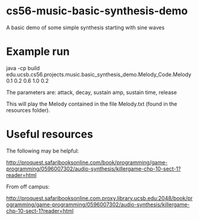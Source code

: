 cs56-music-basic-synthesis-demo
===============================

A basic demo of some simple synthesis starting with sine waves


# Example run

 java -cp build edu.ucsb.cs56.projects.music.basic_synthesis_demo.Melody_Code.Melody 0.1 0.2 0.6 1.0 0.2


The parameters are: attack, decay, sustain amp, sustain time, release

This will play the Melody contained in the file Melody.txt (found in the resources folder).

# Useful resources

The following may be helpful:

http://proquest.safaribooksonline.com/book/programming/game-programming/0596007302/audio-synthesis/killergame-chp-10-sect-1?reader=html

From off campus:

http://proquest.safaribooksonline.com.proxy.library.ucsb.edu:2048/book/programming/game-programming/0596007302/audio-synthesis/killergame-chp-10-sect-1?reader=html
